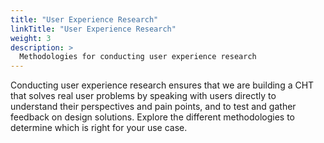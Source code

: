 ```yaml
---
title: "User Experience Research"
linkTitle: "User Experience Research"
weight: 3
description: >
  Methodologies for conducting user experience research
---
```


Conducting user experience research ensures that we are building a CHT that solves real user problems by speaking with users directly to understand their perspectives and pain points, and to test and gather feedback on design solutions. Explore the different methodologies to determine which is right for your use case.
